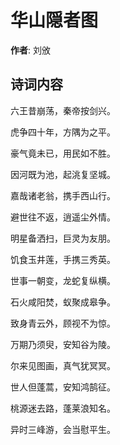 # 华山隠者图

**作者**: 刘攽

## 诗词内容

六王昔崩荡，秦帝按剑兴。

虎争四十年，方隅为之平。

豪气竟未已，用民如不胜。

因河既为池，起洮复坚城。

嘉哉诸老翁，携手西山行。

避世往不返，逍遥尘外情。

明星备洒扫，巨灵为友朋。

饥食玉井莲，手携三秀英。

世事一朝变，龙蛇复纵横。

石火咸阳焚，蚁聚成皋争。

致身青云外，顾视不为惊。

万期乃须臾，安知谷为陵。

尔来见图画，真气犹冥冥。

世人但蓬蒿，安知鸿鹄征。

桃源迷去路，蓬莱浪知名。

异时三峰游，会当慰平生。

